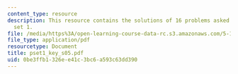 ```yaml
---
content_type: resource
description: This resource contains the solutions of 16 problems asked in problem
  set 1.
file: /media/https%3A/open-learning-course-data-rc.s3.amazonaws.com/5-12-organic-chemistry-i-spring-2005/0be3ffb1326ee41c3bc6a593c63dd390_pset1_key_s05.pdf
file_type: application/pdf
resourcetype: Document
title: pset1_key_s05.pdf
uid: 0be3ffb1-326e-e41c-3bc6-a593c63dd390
---
```

